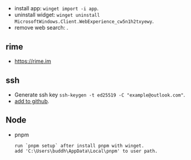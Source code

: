 ## 
  - install app: `winget import -i app`.
  - uninstall widget: `winget uninstall MicrosoftWindows.Client.WebExperience_cw5n1h2txyewy`.
  - remove web search: .

## rime
  - https://rime.im

## ssh
  - Generate ssh key `ssh-keygen -t ed25519 -C "example@outlook.com"`.
  - [add to github](https://docs.github.com/en/authentication/connecting-to-github-with-ssh/generating-a-new-ssh-key-and-adding-it-to-the-ssh-agent).

## Node
  - pnpm
    ```
    run `pnpm setup` after install pnpm with winget.
    add 'C:\Users\buddh\AppData\Local\pnpm' to user path.
    ```